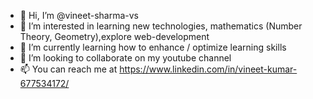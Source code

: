 - 👋 Hi, I’m @vineet-sharma-vs
- 👀 I’m interested in learning new technologies, mathematics (Number Theory, Geometry),explore web-development 
- 🌱 I’m currently learning how to enhance / optimize learning skills
- 💞️ I’m looking to collaborate on my youtube channel
- 📫 You can reach me at https://www.linkedin.com/in/vineet-kumar-677534172/

<!---
vineet-sharma-vs/vineet-sharma-vs is a ✨ special ✨ repository because its `README.md` (this file) appears on your GitHub profile.
You can click the Preview link to take a look at your changes.
--->
